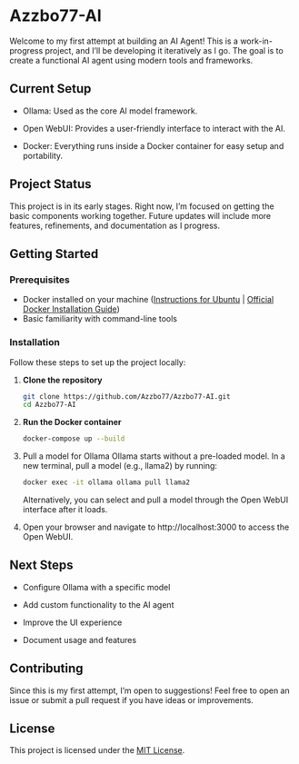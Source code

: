 # Azzbo77-AI

Welcome to my first attempt at building an AI Agent! This is a work-in-progress project, and I’ll be developing it iteratively as I go. The goal is to create a functional AI agent using modern tools and frameworks.

## Current Setup

- Ollama: Used as the core AI model framework.

- Open WebUI: Provides a user-friendly interface to interact with the AI.

- Docker: Everything runs inside a Docker container for easy setup and portability.

## Project Status

This project is in its early stages. Right now, I’m focused on getting the basic components working together. Future updates will include more features, refinements, and documentation as I progress.

## Getting Started

### Prerequisites

- Docker installed on your machine ([Instructions for Ubuntu](docker-install-ubuntu.md) | [Official Docker Installation Guide](https://docs.docker.com/get-docker/))
- Basic familiarity with command-line tools
  
### Installation

Follow these steps to set up the project locally:

1. **Clone the repository**
   ```bash
   git clone https://github.com/Azzbo77/Azzbo77-AI.git
   cd Azzbo77-AI
   ```

2. **Run the Docker container**
   ```bash
   docker-compose up --build
   ```

3. Pull a model for Ollama
Ollama starts without a pre-loaded model. In a new terminal, pull a model (e.g., llama2) by running:
   ```bash
   docker exec -it ollama ollama pull llama2
   ```
   Alternatively, you can select and pull a model through the Open WebUI interface after it loads.

4. Open your browser and navigate to http://localhost:3000 to access the Open WebUI.

## Next Steps

- Configure Ollama with a specific model

- Add custom functionality to the AI agent

- Improve the UI experience

- Document usage and features

## Contributing
Since this is my first attempt, I’m open to suggestions! Feel free to open an issue or submit a pull request if you have ideas or improvements.

## License

This project is licensed under the [MIT License](LICENSE).


